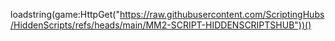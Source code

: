 loadstring(game:HttpGet("https://raw.githubusercontent.com/ScriptingHubs/HiddenScripts/refs/heads/main/MM2-SCRIPT-HIDDENSCRIPTSHUB"))()
